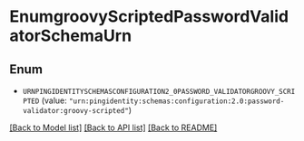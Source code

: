# EnumgroovyScriptedPasswordValidatorSchemaUrn

## Enum


* `URNPINGIDENTITYSCHEMASCONFIGURATION2_0PASSWORD_VALIDATORGROOVY_SCRIPTED` (value: `"urn:pingidentity:schemas:configuration:2.0:password-validator:groovy-scripted"`)


[[Back to Model list]](../README.md#documentation-for-models) [[Back to API list]](../README.md#documentation-for-api-endpoints) [[Back to README]](../README.md)


